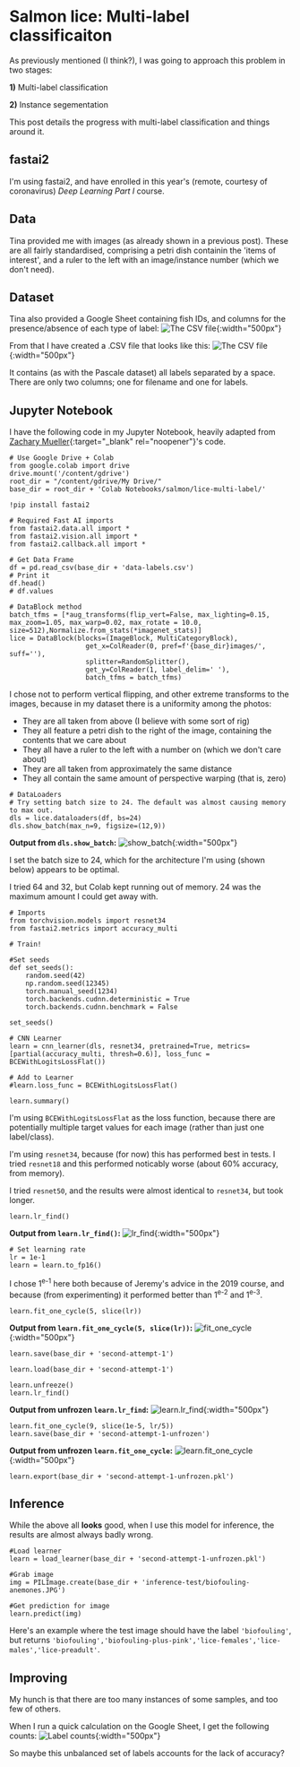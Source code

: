# Salmon lice: Multi-label classificaiton

As previously mentioned (I think?), I was going to approach this problem in two stages:

__1)__ Multi-label classification

__2)__ Instance segementation

This post details the progress with multi-label classification and things around it.

## fastai2

I'm using fastai2, and have enrolled in this year's (remote, courtesy of coronavirus) *Deep Learning Part I* course.

## Data
Tina provided me with images (as already shown in a previous post). These are all fairly standardised, comprising a petri dish containin the 'items of interest', and a ruler to the left with an image/instance number (which we don't need).


## Dataset

Tina also provided a Google Sheet containing fish IDs, and columns for the presence/absence of each type of label:
![The CSV file](https://joneslloyd.github.io/images/google-sheet-sample.png){:width="500px"}

From that I have created a .CSV file that looks like this:
![The CSV file](https://joneslloyd.github.io/images/csv-sample.png){:width="500px"}

It contains (as with the Pascale dataset) all labels separated by a space. There are only two columns; one for filename and one for labels.

## Jupyter Notebook

I have the following code in my Jupyter Notebook, heavily adapted from [Zachary Mueller](https://github.com/muellerzr/){:target="_blank" rel="noopener"}'s code.

```
# Use Google Drive + Colab
from google.colab import drive
drive.mount('/content/gdrive')
root_dir = "/content/gdrive/My Drive/"
base_dir = root_dir + 'Colab Notebooks/salmon/lice-multi-label/'
```

```
!pip install fastai2
```

```
# Required Fast AI imports
from fastai2.data.all import *
from fastai2.vision.all import *
from fastai2.callback.all import *
```

```
# Get Data Frame
df = pd.read_csv(base_dir + 'data-labels.csv')
# Print it
df.head()
# df.values
```

```
# DataBlock method
batch_tfms = [*aug_transforms(flip_vert=False, max_lighting=0.15, max_zoom=1.05, max_warp=0.02, max_rotate = 10.0, size=512),Normalize.from_stats(*imagenet_stats)]
lice = DataBlock(blocks=(ImageBlock, MultiCategoryBlock),
                   get_x=ColReader(0, pref=f'{base_dir}images/', suff=''),
                   splitter=RandomSplitter(),
                   get_y=ColReader(1, label_delim=' '),
                   batch_tfms = batch_tfms)
```
I chose not to perform vertical flipping, and other extreme transforms to the images, because in my dataset there is a uniformity among the photos:
- They are all taken from above (I believe with some sort of rig)
- They all feature a petri dish to the right of the image, containing the contents that we care about
- They all have a ruler to the left with a number on (which we don't care about)
- They are all taken from approximately the same distance
- They all contain the same amount of perspective warping (that is, zero)

```
# DataLoaders
# Try setting batch size to 24. The default was almost causing memory to max out.
dls = lice.dataloaders(df, bs=24)
dls.show_batch(max_n=9, figsize=(12,9))
```
__Output from `dls.show_batch`:__
![show_batch](https://joneslloyd.github.io/images/show-batch-sample.png){:width="500px"}

I set the batch size to 24, which for the architecture I'm using (shown below) appears to be optimal.

I tried 64 and 32, but Colab kept running out of memory. 24 was the maximum amount I could get away with.

```
# Imports
from torchvision.models import resnet34
from fastai2.metrics import accuracy_multi
```

```
# Train!

#Set seeds
def set_seeds():
    random.seed(42)
    np.random.seed(12345)
    torch.manual_seed(1234)
    torch.backends.cudnn.deterministic = True
    torch.backends.cudnn.benchmark = False

set_seeds()

# CNN Learner
learn = cnn_learner(dls, resnet34, pretrained=True, metrics=[partial(accuracy_multi, thresh=0.6)], loss_func = BCEWithLogitsLossFlat())

# Add to Learner
#learn.loss_func = BCEWithLogitsLossFlat()

learn.summary()
```

I'm using `BCEWithLogitsLossFlat` as the loss function, because there are potentially multiple target values for each image (rather than just one label/class).

I'm using `resnet34`, because (for now) this has performed best in tests. I tried `resnet18` and this performed noticably worse (about 60% accuracy, from memory).

I tried `resnet50`, and the results were almost identical to `resnet34`, but took longer.

```
learn.lr_find()
```
__Output from `learn.lr_find()`:__
![lr_find](https://joneslloyd.github.io/images/lr-find-sample.png){:width="500px"}

```
# Set learning rate
lr = 1e-1
learn = learn.to_fp16()
```
I chose 1<sup>e-1</sup> here both because of Jeremy's advice in the 2019 course, and because (from experimenting) it performed better than 1<sup>e-2</sup> and 1<sup>e-3</sup>.

```
learn.fit_one_cycle(5, slice(lr))
```
__Output from `learn.fit_one_cycle(5, slice(lr))`:__
![fit_one_cycle](https://joneslloyd.github.io/images/lr-initial-fit-one-cycle.png){:width="500px"}

```
learn.save(base_dir + 'second-attempt-1')
```

```
learn.load(base_dir + 'second-attempt-1')
```

```
learn.unfreeze()
learn.lr_find()
```
__Output from unfrozen `learn.lr_find`:__
![learn.lr_find](https://joneslloyd.github.io/images/unfrozen-lr-find-sample.png){:width="500px"}

```
learn.fit_one_cycle(9, slice(1e-5, lr/5))
learn.save(base_dir + 'second-attempt-1-unfrozen')
```
__Output from unfrozen `learn.fit_one_cycle`:__
![learn.fit_one_cycle](https://joneslloyd.github.io/images/unfrozen-lr-fit-one-cycle.png){:width="500px"}

```
learn.export(base_dir + 'second-attempt-1-unfrozen.pkl')
```

## Inference

While the above all **looks** good, when I use this model for inference, the results are almost always badly wrong.

```
#Load learner
learn = load_learner(base_dir + 'second-attempt-1-unfrozen.pkl')

#Grab image
img = PILImage.create(base_dir + 'inference-test/biofouling-anemones.JPG')

#Get prediction for image
learn.predict(img)
```

Here's an example where the test image should have the label `'biofouling'`, but returns `'biofouling','biofouling-plus-pink','lice-females','lice-males','lice-preadult'`.

## Improving

My hunch is that there are too many instances of some samples, and too few of others.

When I run a quick calculation on the Google Sheet, I get the following counts:
![Label counts](https://joneslloyd.github.io/images/label-counts-sample.png){:width="500px"}

So maybe this unbalanced set of labels accounts for the lack of accuracy?
